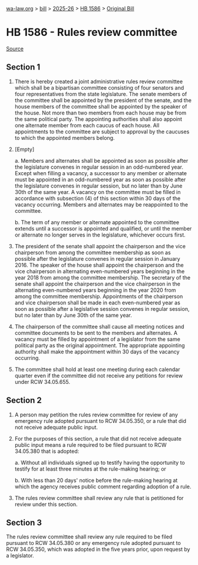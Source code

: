 [wa-law.org](/) > [bill](/bill/) > [2025-26](/bill/2025-26/) > [HB 1586](/bill/2025-26/hb/1586/) > [Original Bill](/bill/2025-26/hb/1586/1/)

# HB 1586 - Rules review committee

[Source](http://lawfilesext.leg.wa.gov/biennium/2025-26/Pdf/Bills/House%20Bills/1586.pdf)

## Section 1
1. There is hereby created a joint administrative rules review committee which shall be a bipartisan committee consisting of four senators and four representatives from the state legislature. The senate members of the committee shall be appointed by the president of the senate, and the house members of the committee shall be appointed by the speaker of the house. Not more than two members from each house may be from the same political party. The appointing authorities shall also appoint one alternate member from each caucus of each house. All appointments to the committee are subject to approval by the caucuses to which the appointed members belong.

2. [Empty]

    a. Members and alternates shall be appointed as soon as possible after the legislature convenes in regular session in an odd-numbered year. Except when filling a vacancy, a successor to any member or alternate must be appointed in an odd-numbered year as soon as possible after the legislature convenes in regular session, but no later than by June 30th of the same year. A vacancy on the committee must be filled in accordance with subsection (4) of this section within 30 days of the vacancy occurring. Members and alternates may be reappointed to the committee.

    b. The term of any member or alternate appointed to the committee extends until a successor is appointed and qualified, or until the member or alternate no longer serves in the legislature, whichever occurs first.

3. The president of the senate shall appoint the chairperson and the vice chairperson from among the committee membership as soon as possible after the legislature convenes in regular session in January 2016. The speaker of the house shall appoint the chairperson and the vice chairperson in alternating even-numbered years beginning in the year 2018 from among the committee membership. The secretary of the senate shall appoint the chairperson and the vice chairperson in the alternating even-numbered years beginning in the year 2020 from among the committee membership. Appointments of the chairperson and vice chairperson shall be made in each even-numbered year as soon as possible after a legislative session convenes in regular session, but no later than by June 30th of the same year.

4. The chairperson of the committee shall cause all meeting notices and committee documents to be sent to the members and alternates. A vacancy must be filled by appointment of a legislator from the same political party as the original appointment. The appropriate appointing authority shall make the appointment within 30 days of the vacancy occurring.

5. The committee shall hold at least one meeting during each calendar quarter even if the committee did not receive any petitions for review under RCW 34.05.655.

## Section 2
1. A person may petition the rules review committee for review of any emergency rule adopted pursuant to RCW 34.05.350, or a rule that did not receive adequate public input.

2. For the purposes of this section, a rule that did not receive adequate public input means a rule required to be filed pursuant to RCW 34.05.380 that is adopted:

    a. Without all individuals signed up to testify having the opportunity to testify for at least three minutes at the rule-making hearing; or

    b. With less than 20 days' notice before the rule-making hearing at which the agency receives public comment regarding adoption of a rule.

3. The rules review committee shall review any rule that is petitioned for review under this section.

## Section 3
The rules review committee shall review any rule required to be filed pursuant to RCW 34.05.380 or any emergency rule adopted pursuant to RCW 34.05.350, which was adopted in the five years prior, upon request by a legislator.
